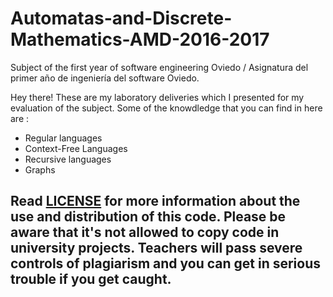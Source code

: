 # Automatas-and-Discrete-Mathematics-AMD-2016-2017
Subject of the first year of software engineering Oviedo / Asignatura del primer año de ingeniería del software Oviedo.


Hey there!
These are my laboratory deliveries which I presented for my evaluation of the subject. 
Some of the knowdledge that you can find in here are : 

- Regular languages
- Context-Free Languages
- Recursive languages
- Graphs

## __**Read [LICENSE](https://github.com/Niobe93/Automatas-and-Discrete-Mathematics-AMD-2016-2017/blob/master/README.md) for more information about the use and distribution of this code. Please be aware that it's not allowed to copy code in university projects. Teachers will pass severe controls of plagiarism and you can get in serious trouble if you get caught.**__
